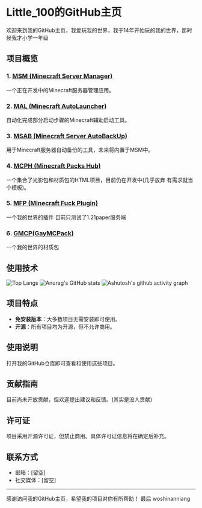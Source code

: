 # Little_100的GitHub主页

欢迎来到我的GitHub主页，我爱玩我的世界，我于14年开始玩的我的世界，那时候我才小学一年级

## 项目概览

### 1. [MSM (Minecraft Server Manager)](https://github.com/Little100/Minecraft_Server_Manager)
一个正在开发中的Minecraft服务器管理应用。

### 2. [MAL (Minecraft AutoLauncher)](https://github.com/Little100/Minecraft_Server_AutoBackUp)
自动化完成部分启动步骤的Minecraft辅助启动工具。

### 3. [MSAB (Minecraft Server AutoBackUp)](https://github.com/Little100/Minecraft_AutoLauncher)
用于Minecraft服务器自动备份的工具，未来将内置于MSM中。

### 4. [MCPH (Minecraft Packs Hub)](https://github.com/Little100/MCPH)
一个集合了光影包和材质包的HTML项目，目前仍在开发中(几乎放弃 有需求就当个模板)。

### 5. [MFP (Minecraft Fuck Plugin)](https://github.com/Little100/Minecraft_Fuck_Plugin)
一个我的世界的插件 目前只测试了1.21paper服务端

### 6. [GMCP(GayMCPack)](https://github.com/Little100/GayMCPack)
一个我的世界的材质包

## 使用技术

![Top Langs](https://github-readme-stats.vercel.app/api/top-langs/?username=Little100&show_icons=true&theme=transparent)
![Anurag's GitHub stats](https://github-readme-stats.vercel.app/api?username=Little100&show_icons=true&theme=transparent)
![Ashutosh's github activity graph](https://github-readme-activity-graph.vercel.app/graph?username=Little100&theme=react-dark)


## 项目特点

- **免安装版本**：大多数项目无需安装即可使用。
- **开源**：所有项目均为开源，但不允许商用。

## 使用说明

打开我的GitHub仓库即可查看和使用这些项目。

## 贡献指南

目前尚未开放贡献，但欢迎提出建议和反馈。(其实是没人贡献)

## 许可证

项目采用开源许可证，但禁止商用。具体许可证信息将在确定后补充。

## 联系方式

- 邮箱：[留空]
- 社交媒体：[留空]

---

感谢访问我的GitHub主页，希望我的项目对你有所帮助！
最后 woshinanniang
